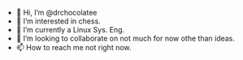 - 👋 Hi, I’m @drchocolatee
- 👀 I’m interested in chess.
- 🌱 I’m currently a Linux Sys. Eng.
- 💞️ I’m looking to collaborate on not much for now othe than ideas.
- 📫 How to reach me not right now.

<!---
drchocolatee/drchocolatee is a ✨ special ✨ repository because its `README.md` (this file) appears on your GitHub profile.
You can click the Preview link to take a look at your changes.
--->
